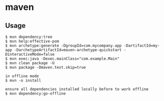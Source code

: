# maven

## Usage

    $ mvn dependency:tree
    $ mvn help:effective-pom
    $ mvn archetype:generate -DgroupId=com.mycompany.app -DartifactId=my-app -DarchetypeArtifactId=maven-archetype-quickstart -DinteractiveMode=false
    $ mvn exec:java -Dexec.mainClass="com.example.Main"
    $ mvn clean package -U
    $ mvn package -Dmaven.test.skip=true

    in offline mode
    $ mvn -o install

    ensure all dependencies installed locally before to work offline
    $ mvn dependency:go-offline

